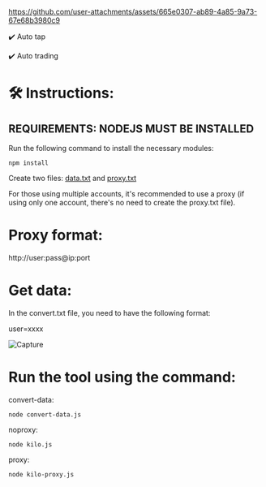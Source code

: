 
https://github.com/user-attachments/assets/665e0307-ab89-4a85-9a73-67e68b3980c9

✔️ Auto tap

✔️ Auto trading


# 🛠️ Instructions:

## REQUIREMENTS: NODEJS MUST BE INSTALLED

Run the following command to install the necessary modules:

`npm install`

Create two files: [data.txt](data.txt) and [proxy.txt](proxy.txt)

For those using multiple accounts, it's recommended to use a proxy (if using only one account, there's no need to create the proxy.txt file).

# Proxy format:

http://user:pass@ip:port

# Get data:

In the convert.txt file, you need to have the following format:

user=xxxx

![Capture](https://github.com/user-attachments/assets/6db0b3ed-86fe-4cf7-b9c3-9dde4c0f2efb)


# Run the tool using the command:

convert-data:

`node convert-data.js`

noproxy:

`node kilo.js`

proxy:

`node kilo-proxy.js`
